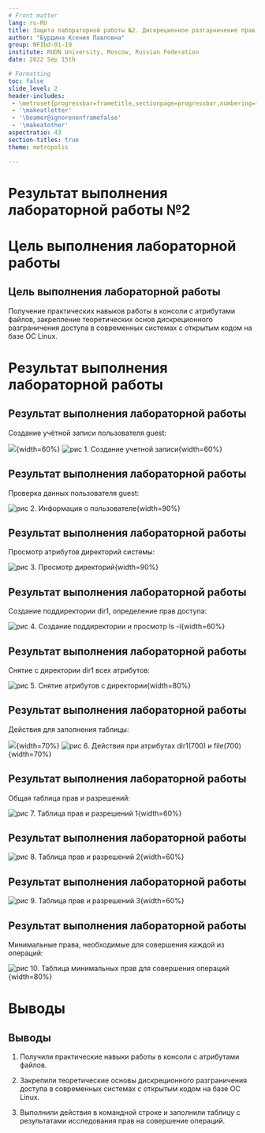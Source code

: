 ```yaml
---
# Front matter
lang: ru-RU
title: Защита лабораторной работы №2. Дискреционное разгарничение прав в Linux. Основныет атрибуты 
author: "Бурдина Ксения Павловна"
group: NFIbd-01-19
institute: RUDN University, Moscow, Russian Federation
date: 2022 Sep 15th

# Formatting
toc: false
slide_level: 2
header-includes: 
 - \metroset{progressbar=frametitle,sectionpage=progressbar,numbering=fraction}
 - '\makeatletter'
 - '\beamer@ignorenonframefalse'
 - '\makeatother'
aspectratio: 43
section-titles: true
theme: metropolis

---
```


# Результат выполнения лабораторной работы №2

# Цель выполнения лабораторной работы 

## Цель выполнения лабораторной работы

Получение практических навыков работы в консоли с атрибутами файлов, закрепление теоретических основ дискреционного разграничения доступа в современных системах с открытым кодом на базе ОС Linux.

# Результат выполнения лабораторной работы

## Результат выполнения лабораторной работы

Создание учётной записи пользователя guest:

![](screens/1.jpg){width=60%}
![рис 1. Создание учетной записи](screens/2.jpg){width=60%}

## Результат выполнения лабораторной работы

Проверка данных пользователя guest:

![рис 2. Информация о пользователе](screens/5.jpg){width=90%}

## Результат выполнения лабораторной работы

Просмотр атрибутов директорий системы:

![рис 3. Просмотр директорий](screens/10.jpg){width=90%}

## Результат выполнения лабораторной работы

Создание поддиректории dir1, определение прав доступа:

![рис 4. Создание поддиректории и просмотр ls -l](screens/12.jpg){width=60%} 

## Результат выполнения лабораторной работы

Снятие с директории dir1 всех атрибутов:

![рис 5. Снятие атрибутов с директории](screens/14.jpg){width=80%}

## Результат выполнения лабораторной работы

Действия для заполнения таблицы:

![](screens/700.jpg){width=70%}
![рис 6. Действия при атрибутах dir1(700) и file(700)](screens/701.jpg){width=70%}

## Результат выполнения лабораторной работы

Общая таблица прав и разрешений:

![рис 7. Таблица прав и разрешений 1](screens/t1.jpg){width=60%}

## Результат выполнения лабораторной работы

![рис 8. Таблица прав и разрешений 2](screens/t2.jpg){width=60%}

## Результат выполнения лабораторной работы

![рис 9. Таблица прав и разрешений 3](screens/t3.jpg){width=60%}

## Результат выполнения лабораторной работы

Минимальные права, необходимые для совершения каждой из операций:

![рис 10. Таблица минимальных прав для совершения операций](screens/t4.jpg){width=80%}

# Выводы

## Выводы

1. Получили практические навыки работы в консоли с атрибутами файлов.

2. Закрепили теоретические основы дискреционного разграничения доступа в современных системах с открытым кодом на базе ОС Linux.

3. Выполнили действия в командной строке и заполнили таблицу с результатами исследования прав на совершение операций.

